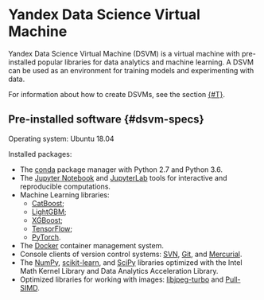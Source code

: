# Yandex Data Science Virtual Machine

Yandex Data Science Virtual Machine (DSVM) is a virtual machine with pre-installed popular libraries for data analytics and machine learning. A DSVM can be used as an environment for training models and experimenting with data.

For information about how to create DSVMs, see the section [{#T}](quickstart.md).

## Pre-installed software {#dsvm-specs}

Operating system: Ubuntu 18.04

Installed packages:

- The [conda](https://conda.io/docs/index.html) package manager with Python 2.7 and Python 3.6.
- The [Jupyter Notebook](http://jupyter.org/index.html) and [JupyterLab](https://jupyterlab.readthedocs.io/en/stable/) tools for interactive and reproducible computations.
- Machine Learning libraries:
    - [CatBoost](https://catboost.yandex/);
    - [LightGBM](https://github.com/Microsoft/LightGBM);
    - [XGBoost](https://xgboost.readthedocs.io/en/latest/);
    - [TensorFlow](https://www.tensorflow.org/);
    - [PyTorch](https://pytorch.org/).
- The [Docker](https://www.docker.com) container management system.
- Console clients of version control systems: [SVN](https://subversion.apache.org/), [Git](https://git-scm.com/), and [Mercurial](https://www.mercurial-scm.org/).
- The [NumPy](https://anaconda.org/intel/numpy), [scikit-learn](https://anaconda.org/intel/scikit-learn), and [SciPy](https://anaconda.org/intel/scipy) libraries optimized with the Intel Math Kernel Library and Data Analytics Acceleration Library.
- Optimized libraries for working with images: [libjpeg-turbo](https://libjpeg-turbo.org) and [Pull-SIMD](https://github.com/uploadcare/pillow-simd#pull-simd).

